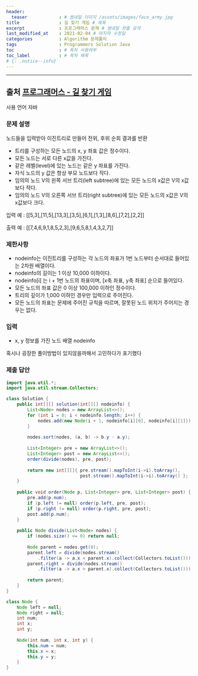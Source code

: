 ```yaml
---
header:
  teaser            : # 썸네일 이미지 /assets/images/face_army.jpg
title               : 길 찾기 게임 # 제목
excerpt             : 프로그래머스 문제 # 썸네일 한줄 요약
last_modified_at    : 2021-02-04 # 마지막 수정일
categories          : Algorithm 문제풀이
tags                : Programmers Solution Java
toc                 : # 목차 사용여부
toc_label           : # 목차 제목
# {: .notice--info}
---
```


---
## 출처 [프로그래머스 - 길 찾기 게임](https://programmers.co.kr/learn/courses/30/lessons/42892)

사용 언어 자바

### 문제 설명

노드들을 입력받아 이진트리로 만들어 전위, 후위 순회 결과를 반환

- 트리를 구성하는 모든 노드의 x, y 좌표 값은 정수이다.  
- 모든 노드는 서로 다른 x값을 가진다.  
- 같은 레벨(level)에 있는 노드는 같은 y 좌표를 가진다.  
- 자식 노드의 y 값은 항상 부모 노드보다 작다.  
- 임의의 노드 V의 왼쪽 서브 트리(left subtree)에 있는 모든 노드의 x값은 V의 x값보다 작다.  
- 임의의 노드 V의 오른쪽 서브 트리(right subtree)에 있는 모든 노드의 x값은 V의 x값보다 크다.  

입력 예 :
[[5,3],[11,5],[13,3],[3,5],[6,1],[1,3],[8,6],[7,2],[2,2]]

출력 예 :
[[7,4,6,9,1,8,5,2,3],[9,6,5,8,1,4,3,2,7]]

### 제한사항
- nodeinfo는 이진트리를 구성하는 각 노드의 좌표가 1번 노드부터 순서대로 들어있는 2차원 배열이다.
- nodeinfo의 길이는 1 이상 10,000 이하이다.
- nodeinfo[i] 는 i + 1번 노드의 좌표이며, [x축 좌표, y축 좌표] 순으로 들어있다.
- 모든 노드의 좌표 값은 0 이상 100,000 이하인 정수이다.
- 트리의 깊이가 1,000 이하인 경우만 입력으로 주어진다.
- 모든 노드의 좌표는 문제에 주어진 규칙을 따르며, 잘못된 노드 위치가 주어지는 경우는 없다.

### 입력

- x, y 정보를 가진 노드 배열 nodeinfo


혹시나 굉장한 풀이방법이 있지않을까해서 고민하다가 포기했다 


### 제출 답안

```java
import java.util.*;
import java.util.stream.Collectors;

class Solution {
    public int[][] solution(int[][] nodeinfo) {
        List<Node> nodes = new ArrayList<>();
        for (int i = 0; i < nodeinfo.length; i++) {
            nodes.add(new Node(i + 1, nodeinfo[i][0], nodeinfo[i][1]));
        }
        
        nodes.sort(nodes, (a, b) -> b.y - a.y);
        
        List<Integer> pre = new ArrayList<>();
        List<Integer> post = new ArrayList<>();
        order(divide(nodes), pre, post);
        
        return new int[][]{ pre.stream().mapToInt(i->i).toArray(),
                            post.stream().mapToInt(i->i).toArray() };
    }
    
    public void order(Node p, List<Integer> pre, List<Integer> post) {
        pre.add(p.num);
        if (p.left != null) order(p.left, pre, post);
        if (p.right != null) order(p.right, pre, post);
        post.add(p.num);
    }
    
    public Node divide(List<Node> nodes) {
        if (nodes.size() <= 0) return null;
        
        Node parent = nodes.get(0);
        parent.left = divide(nodes.stream()
            .filter(a -> a.x < parent.x).collect(Collectors.toList()));
        parent.right = divide(nodes.stream()
            .filter(a -> a.x > parent.x).collect(Collectors.toList()));
        
        return parent;
    }
}

class Node {
    Node left = null;
    Node right = null;
    int num;
    int x;
    int y;
    
    Node(int num, int x, int y) {
        this.num = num;
        this.x = x;
        this.y = y;
    }
}
```